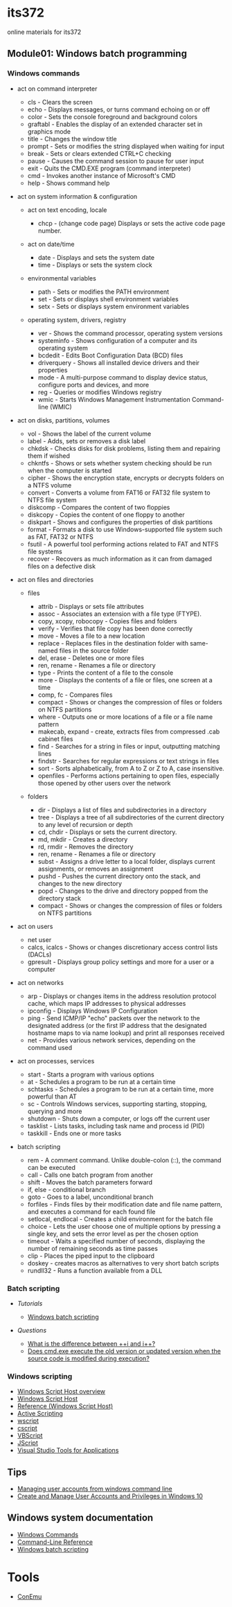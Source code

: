 # its372
online materials for its372



## Module01: Windows batch programming
### Windows commands
* act on command interpreter
  * cls - Clears the screen
  * echo - Displays messages, or turns command echoing on or off
  * color - Sets the console foreground and background colors
  * graftabl - Enables the display of an extended character set in graphics mode
  * title - Changes the window title
  * prompt - Sets or modifies the string displayed when waiting for input
  * break - Sets or clears extended CTRL+C checking
  * pause - Causes the command session to pause for user input
  * exit - Quits the CMD.EXE program (command interpreter)
  * cmd - Invokes another instance of Microsoft's CMD
  * help - Shows command help


* act on system information & configuration
  * act on text encoding, locale
    * chcp - (change code page) Displays or sets the active code page number.
  * act on date/time
    * date - Displays and sets the system date
    * time - Displays or sets the system clock
  * environmental variables
    * path - Sets or modifies the PATH environment
    * set - Sets or displays shell environment variables
    * setx - Sets or displays system environment variables

  * operating system, drivers, registry
    * ver - Shows the command processor, operating system versions
    * systeminfo - Shows configuration of a computer and its operating system
    * bcdedit - Edits Boot Configuration Data (BCD) files
    * driverquery - Shows all installed device drivers and their properties
    * mode - A multi-purpose command to display device status, configure ports and devices, and more
    * reg - Queries or modifies Windows registry
    * wmic - Starts Windows Management Instrumentation Command-line (WMIC)
    
 
 
* act on disks, partitions, volumes
  * vol - Shows the label of the current volume
  * label - Adds, sets or removes a disk label
  * chkdsk - Checks disks for disk problems, listing them and repairing them if wished
  * chkntfs - Shows or sets whether system checking should be run when the computer is started
  * cipher - Shows the encryption state, encrypts or decrypts folders on a NTFS volume
  * convert - Converts a volume from FAT16 or FAT32 file system to NTFS file system
  * diskcomp - Compares the content of two floppies
  * diskcopy - Copies the content of one floppy to another
  * diskpart - Shows and configures the properties of disk partitions
  * format - Formats a disk to use Windows-supported file system such as FAT, FAT32 or NTFS
  * fsutil - A powerful tool performing actions related to FAT and NTFS file systems
  * recover - Recovers as much information as it can from damaged files on a defective disk

* act on files and directories
  * files
    * attrib - Displays or sets file attributes
    * assoc - Associates an extension with a file type (FTYPE).
    * copy, xcopy, robocopy - Copies files and folders
    * verify - Verifies that file copy has been done correctly
    * move - Moves a file to a new location
    * replace - Replaces files in the destination folder with same-named files in the source folder
    * del, erase - Deletes one or more files
    * ren, rename - Renames a file or directory
    * type - Prints the content of a file to the console
    * more - Displays the contents of a file or files, one screen at a time
    * comp, fc - Compares files
    * compact - Shows or changes the compression of files or folders on NTFS partitions
    * where - Outputs one or more locations of a file or a file name pattern
    * makecab, expand - create, extracts files from compressed .cab cabinet files
    * find - Searches for a string in files or input, outputting matching lines
    * findstr - Searches for regular expressions or text strings in files
    * sort - Sorts alphabetically, from A to Z or Z to A, case insensitive.
    * openfiles - Performs actions pertaining to open files, especially those opened by other users over the network

  * folders
    * dir - Displays a list of files and subdirectories in a directory
    * tree - Displays a tree of all subdirectories of the current directory to any level of recursion or depth
    * cd, chdir - Displays or sets the current directory.
    * md, mkdir - Creates a directory
    * rd, rmdir - Removes the directory
    * ren, rename - Renames a file or directory
    * subst - Assigns a drive letter to a local folder, displays current assignments, or removes an assignment
    * pushd - Pushes the current directory onto the stack, and changes to the new directory 
    * popd - Changes to the drive and directory popped from the directory stack
    * compact - Shows or changes the compression of files or folders on NTFS partitions

* act on users
  * net user
  * calcs, icalcs - Shows or changes discretionary access control lists (DACLs)
  * gpresult - Displays group policy settings and more for a user or a computer 


* act on networks
  * arp - Displays or changes items in the address resolution protocol cache, which maps IP addresses to physical addresses
  * ipconfig - Displays Windows IP Configuration
  * ping - Send ICMP/IP "echo" packets over the network to the designated address (or the first IP address that the designated hostname maps to via name lookup) and print all responses received
  * net - Provides various network services, depending on the command used


* act on processes, services
  * start - Starts a program with various options
  * at - Schedules a program to be run at a certain time
  * schtasks - Schedules a program to be run at a certain time, more powerful than AT
  * sc - Controls Windows services, supporting starting, stopping, querying and more
  * shutdown - Shuts down a computer, or logs off the current user
  * tasklist - Lists tasks, including task name and process id (PID)
  * taskkill - Ends one or more tasks


* batch scripting
  * rem - A comment command. Unlike double-colon (::), the command can be executed
  * call - Calls one batch program from another
  * shift - Moves the batch parameters forward
  * if, else - conditional branch
  * goto - Goes to a label, unconditional branch
  * forfiles - Finds files by their modification date and file name pattern, and executes a command for each found file
  * setlocal, endlocal - Creates a child environment for the batch file
  * choice - Lets the user choose one of multiple options by pressing a single key, and sets the error level as per the chosen option
  * timeout - Waits a specified number of seconds, displaying the number of remaining seconds as time passes
  * clip - Places the piped input to the clipboard
  * doskey - creates macros as alternatives to very short batch scripts
  * rundll32 - Runs a function available from a DLL


### Batch scripting
* _Tutorials_
  * [Windows batch scripting](https://en.wikibooks.org/wiki/Windows\_Batch\_Scripting)

* _Questions_
  * [What is the difference between ++i and i++?](https://stackoverflow.com/questions/24853/c-what-is-the-difference-between-i-and-i)
  * [ Does cmd.exe execute the old version or updated version when the source code is modified during execution?](https://en.wikibooks.org/wiki/Windows\_Batch\_Scripting\#Batch\_reloading)

### Windows scripting

* [Windows Script Host overview](https://docs.microsoft.com/en-us/previous-versions/windows/it-pro/windows-server-2003/cc738350\(v=ws\.10\)?redirectedfrom=MSDN)
* [Windows Script Host](https://docs.microsoft.com/en-us/previous-versions//9bbdkx3k\(v=vs\.85\)?redirectedfrom=MSDN)
* [Reference (Windows Script Host)](https://docs.microsoft.com/en-us/previous-versions//98591fh7\(v=vs.85\)?redirectedfrom=MSDN)
* [Active Scripting](https://en.wikipedia.org/wiki/Active\_Scripting)
* [wscript](https://docs.microsoft.com/en-us/windows-server/administration/windows-commands/wscript)
* [cscript](https://docs.microsoft.com/en-us/windows-server/administration/windows-commands/cscript)
* [VBScript](https://docs.microsoft.com/en-us/previous-versions/t0aew7h6\(v=vs\.85\))
* [JScript](https://docs.microsoft.com/en-us/previous-versions//hbxc2t98\(v=vs.85\)?redirectedfrom=MSDN)
* [Visual Studio Tools for Applications](https://en.wikipedia.org/wiki/Visual\_Studio\_Tools\_for\_Applications)

## Tips
* [Managing user accounts from windows command line](https://www.windows-commandline.com/category/user-accounts/)
* [Create and Manage User Accounts and Privileges in Windows 10](https://www.groovypost.com/howto/create-manage-user-account-privileges-windows-10/)

## Windows system documentation

* [Windows Commands](https://docs.microsoft.com/en-us/windows-server/administration/windows-commands/windows-commands)
* [Command-Line Reference](https://docs.microsoft.com/en-us/previous-versions/windows/it-pro/windows-server-2012-R2-and-2012/cc754340%28v%3dws.11%29)
* [Windows batch scripting](https://en.wikibooks.org/wiki/Windows\_Batch\_Scripting)

# Tools
* [ConEmu](https://conemu.github.io/)


